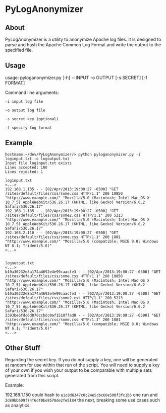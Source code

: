 PyLogAnonymizer
===========

About
------
PyLogAnonymizer is a utility to anonymize Apache log files.  It is designed to parse and hash the Apache Common Log Format
and write the output to the specified file.

Usage
------
usage: pyloganonymizer.py [-h] -i INPUT -o OUTPUT [-s SECRET] [-f FORMAT]

Command line arguments:

`
-i input log file
`

`
-o output log file
`

`
-s secret key (optional)
`

`
-f specify log format
`

Example
------
````
hostname:~/dev/PyLogAnonymizer/> python pyloganonymizer.py -i loginput.txt -o logoutput.txt
Input file loginput.txt exists
Lines accepted: 100
Lines rejected: 1
````

````
loginput.txt
<...>
192.168.1.135 - - [02/Apr/2013:19:00:27 -0500] "GET /sites/default/files/css/some.css HTTP/1.1" 200 10850 "http://www.example.com/" "Mozilla/5.0 (Macintosh; Intel Mac OS X 10_7_5) AppleWebKit/536.26.17 (KHTML, like Gecko) Version/6.0.2 Safari/536.26.17"
192.168.1.135 - - [02/Apr/2013:19:00:27 -0500] "GET /sites/default/files/css/some2.css HTTP/1.1" 200 5213 "http://www.example.com/" "Mozilla/5.0 (Macintosh; Intel Mac OS X 10_7_5) AppleWebKit/536.26.17 (KHTML, like Gecko) Version/6.0.2 Safari/536.26.17"
192.168.2.110 - - [02/Apr/2013:19:00:27 -0500] "GET /sites/default/files/css/some.css HTTP/1.1" 200 1801 "http://www.example.com/" "Mozilla/5.0 (compatible; MSIE 9.0; Windows NT 6.1; Trident/5.0)"
<...>


logoutput.txt
<...>
b10a30232e8a174a4692e4e99caacfe3 - - [02/Apr/2013:19:00:27 -0500] "GET /sites/default/files/css/some.css HTTP/1.1" 200 10850 "http://www.example.com/" "Mozilla/5.0 (Macintosh; Intel Mac OS X 10_7_5) AppleWebKit/536.26.17 (KHTML, like Gecko) Version/6.0.2 Safari/536.26.17" 
b10a30232e8a174a4692e4e99caacfe3 - - [02/Apr/2013:19:00:27 -0500] "GET /sites/default/files/css/some2.css HTTP/1.1" 200 5213 "http://www.example.com/" "Mozilla/5.0 (Macintosh; Intel Mac OS X 10_7_5) AppleWebKit/536.26.17 (KHTML, like Gecko) Version/6.0.2 Safari/536.26.17" 
2393be6fdc6d870ccbdc0af1518ffad8 - - [02/Apr/2013:19:00:27 -0500] "GET /sites/default/files/css/some.css HTTP/1.1" 200 1801 "http://www.example.com/" "Mozilla/5.0 (compatible; MSIE 9.0; Windows NT 6.1; Trident/5.0)" 
<...>
````

Other Stuff
----------
Regarding the secret key.  If you do not supply a key,  one will be generated at random for
use within that run of the script.  You will need to supply a key of your own
if you wish your output to be comparable with multiple sets generated from this script.

Example:

192.168.1.150 could hash to `e1c8d6347c0c24e5cbc60e508f3fc1b5` one run and `2d89bb609f74f6df0be8578de2fe5184` the next, breaking some use cases such as analytics.
